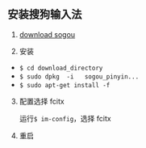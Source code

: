 ## 安装搜狗输入法

1. [download sogou](http://pinyin.sogou.com/linux/)

2. 安装
  
  - `$ cd download_directory`
  - `$ sudo dpkg  -i   sogou_pinyin...`
  - `$ sudo apt-get install -f`
  
3. 配置选择 fcitx

    运行`$ im-config`，选择 fcitx

4. 重启
  
